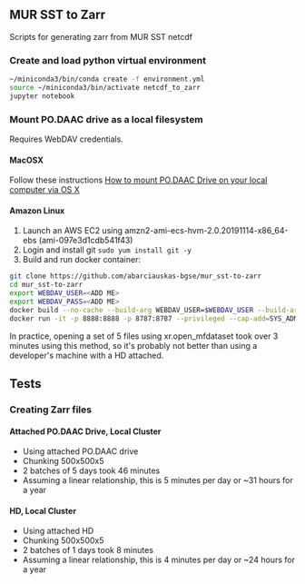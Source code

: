 ## MUR SST to Zarr

Scripts for generating zarr from MUR SST netcdf 


### Create and load python virtual environment

```bash
~/miniconda3/bin/conda create -f environment.yml
source ~/miniconda3/bin/activate netcdf_to_zarr
jupyter notebook
```

### Mount PO.DAAC drive as a local filesystem

Requires WebDAV credentials.

#### MacOSX

Follow these instructions [How to mount PO.DAAC Drive on your local computer via OS X](https://podaac.jpl.nasa.gov/forum/viewtopic.php?f=75&t=1020)

#### Amazon Linux

1. Launch an AWS EC2 using amzn2-ami-ecs-hvm-2.0.20191114-x86_64-ebs (ami-097e3d1cdb541f43)
2. Login and install git `sudo yum install git -y`
3. Build and run docker container:

```sh
git clone https://github.com/abarciauskas-bgse/mur_sst-to-zarr
cd mur_sst-to-zarr
export WEBDAV_USER=<ADD ME>
export WEBDAV_PASS=<ADD ME>
docker build --no-cache --build-arg WEBDAV_USER=$WEBDAV_USER --build-arg WEBDAV_PASS=$WEBDAV_PASS -t mursst_to_zarr .
docker run -it -p 8888:8888 -p 8787:8787 --privileged --cap-add=SYS_ADMIN --device /dev/fuse mursst_to_zarr
```

In practice, opening a set of 5 files using xr.open_mfdataset took over 3 minutes using this method, so it's probably not better than using a developer's machine with a HD attached.

## Tests

### Creating Zarr files

#### Attached PO.DAAC Drive, Local Cluster

* Using attached PO.DAAC drive
* Chunking 500x500x5
* 2 batches of 5 days took 46 minutes
* Assuming a linear relationship, this is 5 minutes per day or ~31 hours for a year


#### HD, Local Cluster

* Using attached HD
* Chunking 500x500x5
* 2 batches of 1 days took 8 minutes
* Assuming a linear relationship, this is 4 minutes per day or ~24 hours for a year




